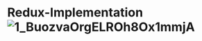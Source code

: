 # Redux-Implementation![1_BuozvaOrgELROh8Ox1mmjA](https://user-images.githubusercontent.com/69383445/190924105-e6e9d940-cc10-4b5d-bcce-4d6cedada4fa.png)


